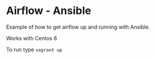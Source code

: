# Airflow - Ansible

Example of how to get airflow up and running with Ansible.

Works with Centos 6

To run type `vagrant up`
 
